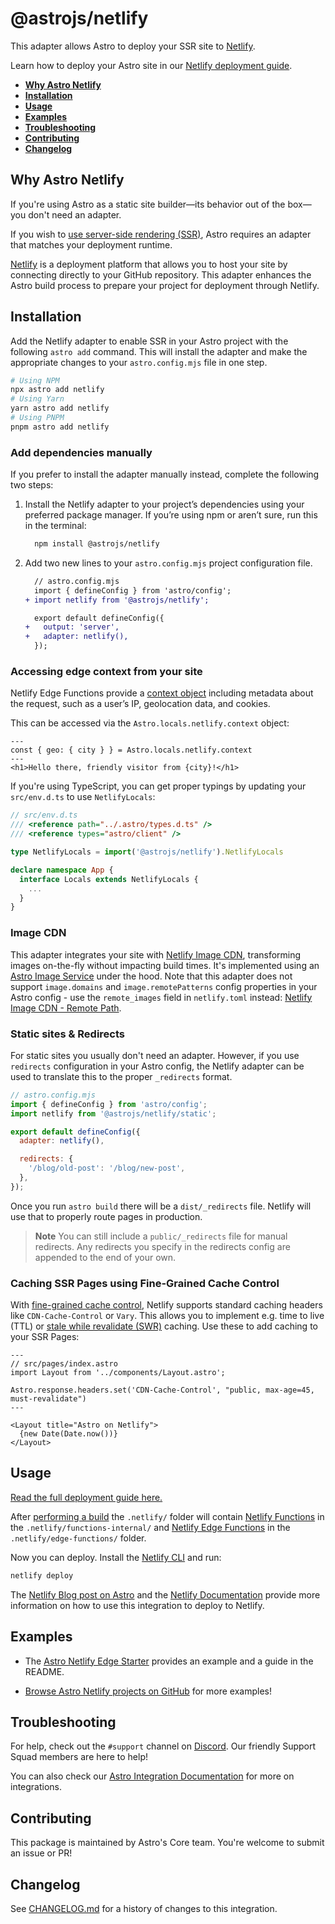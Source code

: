 # @astrojs/netlify

This adapter allows Astro to deploy your SSR site to [Netlify](https://www.netlify.com/).

Learn how to deploy your Astro site in our [Netlify deployment guide](https://docs.astro.build/en/guides/deploy/netlify/).

- <strong>[Why Astro Netlify](#why-astro-netlify)</strong>
- <strong>[Installation](#installation)</strong>
- <strong>[Usage](#usage)</strong>
- <strong>[Examples](#examples)</strong>
- <strong>[Troubleshooting](#troubleshooting)</strong>
- <strong>[Contributing](#contributing)</strong>
- <strong>[Changelog](#changelog)</strong>

## Why Astro Netlify

If you're using Astro as a static site builder—its behavior out of the box—you don't need an adapter.

If you wish to [use server-side rendering (SSR)](https://docs.astro.build/en/guides/server-side-rendering/), Astro requires an adapter that matches your deployment runtime.

[Netlify](https://www.netlify.com/) is a deployment platform that allows you to host your site by connecting directly to your GitHub repository. This adapter enhances the Astro build process to prepare your project for deployment through Netlify.

## Installation

Add the Netlify adapter to enable SSR in your Astro project with the following `astro add` command. This will install the adapter and make the appropriate changes to your `astro.config.mjs` file in one step.

```sh
# Using NPM
npx astro add netlify
# Using Yarn
yarn astro add netlify
# Using PNPM
pnpm astro add netlify
```

### Add dependencies manually

If you prefer to install the adapter manually instead, complete the following two steps:

1. Install the Netlify adapter to your project’s dependencies using your preferred package manager. If you’re using npm or aren’t sure, run this in the terminal:

   ```bash
     npm install @astrojs/netlify
   ```

1. Add two new lines to your `astro.config.mjs` project configuration file.

   ```diff lang="js"
     // astro.config.mjs
     import { defineConfig } from 'astro/config';
   + import netlify from '@astrojs/netlify';

     export default defineConfig({
   +   output: 'server',
   +   adapter: netlify(),
     });
   ```

### Accessing edge context from your site

Netlify Edge Functions provide a [context object](https://docs.netlify.com/edge-functions/api/#netlify-specific-context-object) including metadata about the request, such as a user’s IP, geolocation data, and cookies.

This can be accessed via the `Astro.locals.netlify.context` object:

```astro
---
const { geo: { city } } = Astro.locals.netlify.context
---
<h1>Hello there, friendly visitor from {city}!</h1>
```

If you're using TypeScript, you can get proper typings by updating your `src/env.d.ts` to use `NetlifyLocals`:

```ts
// src/env.d.ts
/// <reference path="../.astro/types.d.ts" />
/// <reference types="astro/client" />

type NetlifyLocals = import('@astrojs/netlify').NetlifyLocals

declare namespace App {
  interface Locals extends NetlifyLocals {
    ...
  }
}
```

### Image CDN

This adapter integrates your site with [Netlify Image CDN](https://docs.netlify.com/image-cdn/), transforming images on-the-fly without impacting build times.
It's implemented using an [Astro Image Service](https://docs.astro.build/en/reference/image-service-reference/) under the hood.
Note that this adapter does not support `image.domains` and `image.remotePatterns` config properties in your Astro config - use the `remote_images` field in `netlify.toml` instead: [Netlify Image CDN - Remote Path](https://docs.netlify.com/image-cdn/overview/#remote-path).

### Static sites & Redirects

For static sites you usually don't need an adapter. However, if you use `redirects` configuration in your Astro config, the Netlify adapter can be used to translate this to the proper `_redirects` format.

```js
// astro.config.mjs
import { defineConfig } from 'astro/config';
import netlify from '@astrojs/netlify/static';

export default defineConfig({
  adapter: netlify(),

  redirects: {
    '/blog/old-post': '/blog/new-post',
  },
});
```

Once you run `astro build` there will be a `dist/_redirects` file. Netlify will use that to properly route pages in production.

> **Note**
> You can still include a `public/_redirects` file for manual redirects. Any redirects you specify in the redirects config are appended to the end of your own.

### Caching SSR Pages using Fine-Grained Cache Control

With [fine-grained cache control](https://www.netlify.com/blog/swr-and-fine-grained-cache-control/), Netlify supports
standard caching headers like `CDN-Cache-Control` or `Vary`.
This allows you to implement e.g. time to live (TTL) or [stale while revalidate (SWR)](https://docs.netlify.com/platform/caching/#stale-while-revalidate-directive) caching.
Use these to add caching to your SSR Pages:

```astro
---
// src/pages/index.astro
import Layout from '../components/Layout.astro';

Astro.response.headers.set('CDN-Cache-Control', "public, max-age=45, must-revalidate")
---

<Layout title="Astro on Netlify">
  {new Date(Date.now())}
</Layout>
```

## Usage

[Read the full deployment guide here.](https://docs.astro.build/en/guides/deploy/netlify/)

After [performing a build](https://docs.astro.build/en/guides/deploy/#building-your-site-locally) the `.netlify/` folder will contain [Netlify Functions](https://docs.netlify.com/functions/overview/) in the `.netlify/functions-internal/` and [Netlify Edge Functions](https://docs.netlify.com/edge-functions/overview/) in the `.netlify/edge-functions/` folder.

Now you can deploy. Install the [Netlify CLI](https://docs.netlify.com/cli/get-started/) and run:

```sh
netlify deploy
```

The [Netlify Blog post on Astro](https://www.netlify.com/blog/how-to-deploy-astro/) and the [Netlify Documentation](https://docs.netlify.com/integrations/frameworks/astro/) provide more information on how to use this integration to deploy to Netlify.

## Examples

- The [Astro Netlify Edge Starter](https://github.com/sarahetter/astro-netlify-edge-starter) provides an example and a guide in the README.

- [Browse Astro Netlify projects on GitHub](https://github.com/search?q=path%3A**%2Fastro.config.mjs+%40astrojs%2Fnetlify&type=code) for more examples!

## Troubleshooting

For help, check out the `#support` channel on [Discord](https://astro.build/chat). Our friendly Support Squad members are here to help!

You can also check our [Astro Integration Documentation][astro-integration] for more on integrations.

## Contributing

This package is maintained by Astro's Core team. You're welcome to submit an issue or PR!

## Changelog

See [CHANGELOG.md](CHANGELOG.md) for a history of changes to this integration.

[astro-integration]: https://docs.astro.build/en/guides/integrations-guide/
